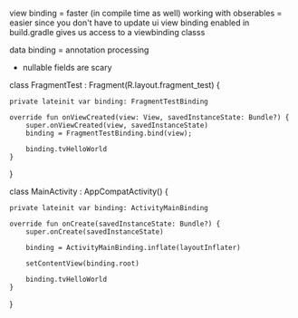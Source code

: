 view binding = faster (in compile time as well)
working with obserables = easier since you don't have to update ui
view binding enabled in build.gradle gives us access to a viewbinding classs


data binding = annotation processing
- nullable fields are scary



class FragmentTest : Fragment(R.layout.fragment_test) {

    private lateinit var binding: FragmentTestBinding

    override fun onViewCreated(view: View, savedInstanceState: Bundle?) {
        super.onViewCreated(view, savedInstanceState)
        binding = FragmentTestBinding.bind(view);

        binding.tvHelloWorld
    }
}

class MainActivity : AppCompatActivity() {

    private lateinit var binding: ActivityMainBinding

    override fun onCreate(savedInstanceState: Bundle?) {
        super.onCreate(savedInstanceState)

        binding = ActivityMainBinding.inflate(layoutInflater)

        setContentView(binding.root)

        binding.tvHelloWorld
    }
}